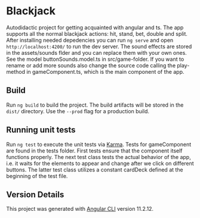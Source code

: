 # Blackjack

Autodidactic project for getting acquainted with angular and ts.
The app supports all the normal blackjack actions: hit, stand, bet, double and split. After installing needed depedencies you can run `ng serve` and open `http://localhost:4200/` to run the dev server. The sound effects are stored in the assets/sounds flder and you can replace them with your own ones. See the model buttonSounds.model.ts in src/game-folder. If you want to rename or add more sounds also change the source code calling the play-method in gameComponent.ts, which is the main component of the app.


## Build

Run `ng build` to build the project. The build artifacts will be stored in the `dist/` directory. Use the `--prod` flag for a production build.

## Running unit tests

Run `ng test` to execute the unit tests via [Karma](https://karma-runner.github.io).
Tests for gameComponent are found in the tests folder. First tests ensure that the component itself functions properly. The next test class tests the actual behavior of the app, i.e. it waits for the elements to appear and change after we click on different buttons. The latter test class utilizes a constant cardDeck defined at the beginning of the test file.


## Version Details

This project was generated with [Angular CLI](https://github.com/angular/angular-cli) version 11.2.12.
